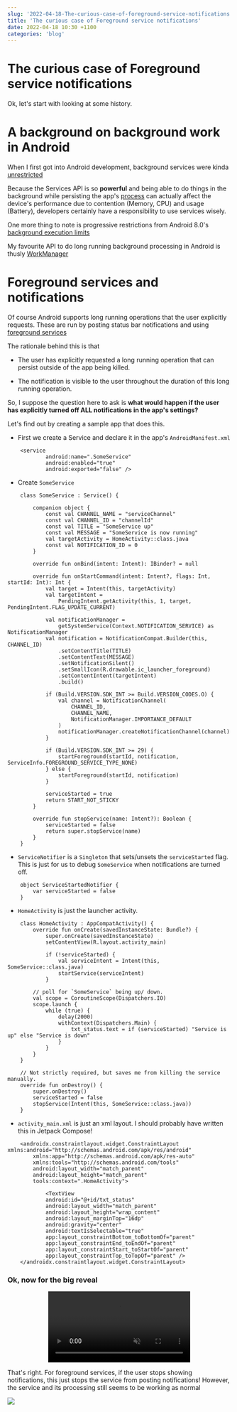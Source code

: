 ```yaml
---
slug: '2022-04-18-The-curious-case-of-foreground-service-notifications'
title: 'The curious case of Foreground service notifications'
date: 2022-04-18 10:30 +1100
categories: 'blog'
---
```


# The curious case of Foreground service notifications

Ok, let's start with looking at some history.

# A background on background work in Android

When I first got into Android development, background services were kinda [unrestricted](https://android-developers.googleblog.com/2010/02/service-api-changes-starting-with.html)

Because the Services API is so **powerful** and being able to do things in the background while persisting the app's [process](https://proandroiddev.com/android-internals-101-how-android-os-starts-you-application-e1c98a014c05#:~:text=According%20to%20dictionary%20definition%3A%20Zygote,thus%20achieving%20fast%20app%20launches.) can
actually affect the device's performance due to contention (Memory, CPU) and usage (Battery), developers certainly have a responsibility to use services wisely.

One more thing to note is progressive restrictions from Android 8.0's [background execution limits](https://developer.android.com/about/versions/oreo/background)

My favourite API to do long running background processing in Android is thusly [WorkManager](https://developer.android.com/topic/libraries/architecture/workmanager/advanced/long-running)

# Foreground services and notifications

Of course Android supports long running operations that the user explicitly requests. These are run by posting status bar notifications and using [foreground services](https://developer.android.com/guide/components/foreground-services#notification-immediate)

The rationale behind this is that

- The user has explicitly requested a long running operation that can persist outside of the app being killed.

- The notification is visible to the user throughout the duration of this long running operation.

So, I suppose the question here to ask is **what would happen if the user has explicitly turned off ALL notifications in the app's settings?**

Let's find out by creating a sample app that does this.

- First we create a Service and declare it in the app's `AndroidManifest.xml`

```
    <service
            android:name=".SomeService"
            android:enabled="true"
            android:exported="false" />
```

- Create `SomeService`

```
    class SomeService : Service() {

        companion object {
            const val CHANNEL_NAME = "serviceChannel"
            const val CHANNEL_ID = "channelId"
            const val TITLE = "SomeService up"
            const val MESSAGE = "SomeService is now running"
            val targetActivity = HomeActivity::class.java
            const val NOTIFICATION_ID = 0
        }

        override fun onBind(intent: Intent): IBinder? = null

        override fun onStartCommand(intent: Intent?, flags: Int, startId: Int): Int {
            val target = Intent(this, targetActivity)
            val targetIntent =
                PendingIntent.getActivity(this, 1, target, PendingIntent.FLAG_UPDATE_CURRENT)

            val notificationManager =
                getSystemService(Context.NOTIFICATION_SERVICE) as NotificationManager
            val notification = NotificationCompat.Builder(this, CHANNEL_ID)
                .setContentTitle(TITLE)
                .setContentText(MESSAGE)
                .setNotificationSilent()
                .setSmallIcon(R.drawable.ic_launcher_foreground)
                .setContentIntent(targetIntent)
                .build()

            if (Build.VERSION.SDK_INT >= Build.VERSION_CODES.O) {
                val channel = NotificationChannel(
                    CHANNEL_ID,
                    CHANNEL_NAME,
                    NotificationManager.IMPORTANCE_DEFAULT
                )
                notificationManager.createNotificationChannel(channel)
            }

            if (Build.VERSION.SDK_INT >= 29) {
                startForeground(startId, notification, ServiceInfo.FOREGROUND_SERVICE_TYPE_NONE)
            } else {
                startForeground(startId, notification)
            }

            serviceStarted = true
            return START_NOT_STICKY
        }

        override fun stopService(name: Intent?): Boolean {
            serviceStarted = false
            return super.stopService(name)
        }
    }
```

- `ServiceNotifier` is a `Singleton` that sets/unsets the `serviceStarted` flag. This is just for us to debug `SomeService` when notifications are turned off.

```
    object ServiceStartedNotifier {
        var serviceStarted = false   
    }
```

- `HomeActivity` is just the launcher activity.

```
    class HomeActivity : AppCompatActivity() {
        override fun onCreate(savedInstanceState: Bundle?) {
            super.onCreate(savedInstanceState)
            setContentView(R.layout.activity_main)

            if (!serviceStarted) {
                val serviceIntent = Intent(this, SomeService::class.java)
                startService(serviceIntent)
            }
        
        // poll for `SomeService` being up/ down.
        val scope = CoroutineScope(Dispatchers.IO)
        scope.launch {
            while (true) {
                delay(2000)
                withContext(Dispatchers.Main) {
                    txt_status.text = if (serviceStarted) "Service is up" else "Service is down"
                }
            }
        }
    }

    // Not strictly required, but saves me from killing the service manually.
    override fun onDestroy() {
        super.onDestroy()
        serviceStarted = false
        stopService(Intent(this, SomeService::class.java))
    }
```

- `activity_main.xml` is just an xml layout. I should probably have written this in Jetpack Compose!

```
    <androidx.constraintlayout.widget.ConstraintLayout xmlns:android="http://schemas.android.com/apk/res/android"
        xmlns:app="http://schemas.android.com/apk/res-auto"
        xmlns:tools="http://schemas.android.com/tools"
        android:layout_width="match_parent"
        android:layout_height="match_parent"
        tools:context=".HomeActivity">

            <TextView
            android:id="@+id/txt_status"
            android:layout_width="match_parent"
            android:layout_height="wrap_content"
            android:layout_marginTop="16dp"
            android:gravity="center"
            android:textIsSelectable="true"
            app:layout_constraintBottom_toBottomOf="parent"
            app:layout_constraintEnd_toEndOf="parent"
            app:layout_constraintStart_toStartOf="parent"
            app:layout_constraintTop_toTopOf="parent" />
    </androidx.constraintlayout.widget.ConstraintLayout>
```

### Ok, now for the big reveal

<p align="center">
<video width="320" autoplay loop muted>
  <source src="/images/copy_pasta.webm" type="video/webm">
</video>
</p>

That's right. For foreground services, if the user stops showing notifications, this just stops the service from posting notifications! However, the 
service and its processing still seems to be working as normal


<img src="https://media.giphy.com/media/aLdiZJmmx4OVW/giphy.gif" />